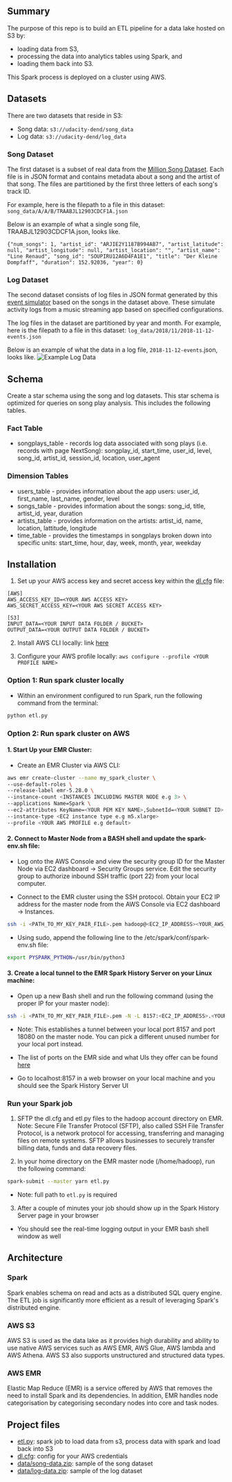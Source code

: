 ## Summary
The purpose of this repo is to build an ETL pipeline for a data lake hosted on S3 by:
* loading data from S3,
* processing the data into analytics tables using Spark, and 
* loading them back into S3. 

This Spark process is deployed on a cluster using AWS. 

## Datasets

There are two datasets that reside in S3:

- Song data: `s3://udacity-dend/song_data`
- Log data: `s3://udacity-dend/log_data`

### Song Dataset

The first dataset is a subset of real data from the [Million Song Dataset](https://labrosa.ee.columbia.edu/millionsong/). Each file is in JSON format and contains metadata about a song and the artist of that song. The files are partitioned by the first three letters of each song's track ID. 

For example, here is the filepath to a file in this dataset: `song_data/A/A/B/TRAABJL12903CDCF1A.json`

Below is an example of what a single song file, TRAABJL12903CDCF1A.json, looks like.

```{"num_songs": 1, "artist_id": "ARJIE2Y1187B994AB7", "artist_latitude": null, "artist_longitude": null, "artist_location": "", "artist_name": "Line Renaud", "song_id": "SOUPIRU12A6D4FA1E1", "title": "Der Kleine Dompfaff", "duration": 152.92036, "year": 0}```


### Log Dataset

The second dataset consists of log files in JSON format generated by this [event simulator](https://github.com/Interana/eventsim) based on the songs in the dataset above. These simulate activity logs from a music streaming app based on specified configurations.

The log files in the dataset are partitioned by year and month. For example, here is the filepath to a file in this dataset:
`log_data/2018/11/2018-11-12-events.json`

Below is an example of what the data in a log file, `2018-11-12-events`.json, looks like.
![Example Log Data](images/example_log_data.png)

## Schema 

Create a star schema using the song and log datasets. This star schema is optimized for queries on song play analysis. This includes the following tables.

### Fact Table
* songplays_table - records log data associated with song plays (i.e. records with page NextSong): songplay_id, start_time, user_id, level, song_id, artist_id, session_id, location, user_agent

### Dimension Tables
* users_table - provides information about the app users: user_id, first_name, last_name, gender, level
* songs_table - provides information about the songs: song_id, title, artist_id, year, duration
* artists_table - provides information on the artists: artist_id, name, location, lattitude, longitude
* time_table - provides the timestamps in songplays broken down into specific units: start_time, hour, day, week, month, year, weekday

## Installation

1. Set up your AWS access key and secret access key within the [dl.cfg](dl.cfg) file:

```config
[AWS]
AWS_ACCESS_KEY_ID=<YOUR AWS ACCESS KEY>
AWS_SECRET_ACCESS_KEY=<YOUR AWS SECRET ACCESS KEY>

[S3]
INPUT_DATA=<YOUR INPUT DATA FOLDER / BUCKET>
OUTPUT_DATA=<YOUR OUTPUT DATA FOLDER / BUCKET>
```

2. Install AWS CLI locally: link [here](https://docs.aws.amazon.com/cli/latest/userguide/cli-chap-install.html)

3. Configure your AWS profile locally: `aws configure --profile <YOUR PROFILE NAME>`
    
### Option 1: Run spark cluster locally

* Within an environment configured to run Spark, run the following command from the terminal:

```bash
python etl.py
```

### Option 2: Run spark cluster on AWS

#### 1. Start Up your EMR Cluster:

* Create an EMR Cluster via AWS CLI:

```bash
aws emr create-cluster --name my_spark_cluster \ 
--use-default-roles \
--release-label emr-5.28.0 \
--instance-count <INSTANCES INCLUDING MASTER NODE e.g 3> \
--applications Name=Spark \
--ec2-attributes KeyName=<YOUR PEM KEY NAME>,SubnetId=<YOUR SUBNET ID> \
--instance-type <EC2 instance type e.g m5.xlarge>
--profile <YOUR AWS PROFILE e.g default>
```

#### 2. Connect to Master Node from a BASH shell and update the spark-env.sh file:

* Log onto the AWS Console and view the security group ID for the Master Node via EC2 dashboard → Security Groups service. Edit the security group to authorize inbound SSH traffic (port 22) from your local computer.

* Connect to the EMR cluster using the SSH protocol. Obtain your EC2 IP address for the master node from the AWS Console via EC2 dashboard → Instances.

```bash
ssh -i <PATH_TO_MY_KEY_PAIR_FILE>.pem hadoop@<EC2_IP_ADDRESS><YOUR_AWS_REGION>.compute.amazonaws.com
```

* Using sudo, append the following line to the /etc/spark/conf/spark-env.sh file:

```bash
export PYSPARK_PYTHON=/usr/bin/python3
```

#### 3. Create a local tunnel to the EMR Spark History Server on your Linux machine:

* Open up a new Bash shell and run the following command (using the proper IP for your master node):

```bash
ssh -i <PATH_TO_MY_KEY_PAIR_FILE>.pem -N -L 8157:<EC2_IP_ADDRESS>.<YOUR_AWS_REGION>.compute.amazonaws.com:18080 hadoop@<EC2_IP_ADDRESS>.<YOUR_AWS_REGION>.compute.amazonaws.com
```

- Note: This establishes a tunnel between your local port 8157 and port 18080 on the master node. You can pick a different unused number for your local port instead.

* The list of ports on the EMR side and what UIs they offer can be found [here](https://docs.aws.amazon.com/emr/latest/ManagementGuide/emr-web-interfaces.html)

* Go to localhost:8157 in a web browser on your local machine and you should see the Spark History Server UI

### Run your Spark job

1. SFTP the dl.cfg and etl.py files to the hadoop account directory on EMR. Note: Secure File Transfer Protocol (SFTP), also called SSH File Transfer Protocol, is a network protocol for accessing, transferring and managing files on remote systems. SFTP allows businesses to securely transfer billing data, funds and data recovery files.

2. In your home directory on the EMR master node (/home/hadoop), run the following command:

```bash
spark-submit --master yarn etl.py
```

- Note: full path to `etl.py` is required

3. After a couple of minutes your job should show up in the Spark History Server page in your browser

- You should see the real-time logging output in your EMR bash shell window as well


## Architecture

### Spark

Spark enables schema on read and acts as a distributed SQL query engine. The ETL job is significantly more efficient as a result of leveraging Spark's distributed engine.


### AWS S3

AWS S3 is used as the data lake as it provides high durability and ability to use native AWS services such as AWS EMR, AWS Glue, AWS lambda and AWS Athena. AWS S3 also supports unstructured and structured data types.

### AWS EMR

Elastic Map Reduce (EMR) is a service offered by AWS that removes the need to install Spark and its dependencies. In addition, EMR handles node categorisation by categorising secondary nodes into core and task nodes. 

## Project files 

* [etl.py](etl.py): spark job to load data from s3, process data with spark and load back into S3
* [dl.cfg](dl.cfg): config for your AWS credentials 
* [data/song-data.zip](data/song-data.zip): sample of the song dataset
* [data/log-data.zip](data/log-data.zip): sample of the log dataset


